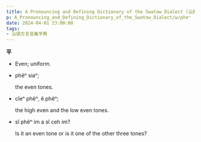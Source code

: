 ```yaml
---
title: A Pronouncing and Defining Dictionary of the Swatow Dialect (汕頭方言音義字典) / pheⁿ
p: A_Pronouncing_and_Defining_Dictionary_of_the_Swatow_Dialect/w/pheⁿ
date: 2024-04-01 23:00:00
tags: 
- 汕頭方言音義字典
---
```



**平**
- Even; uniform.

- phêⁿ siaⁿ;

  the even tones.

- cĭeⁿ phêⁿ, ĕ phêⁿ;

  the high even and the low even tones.

- sĭ phêⁿ im a sĭ ceh im?

  Is it an even tone or is it one of the other three tones?